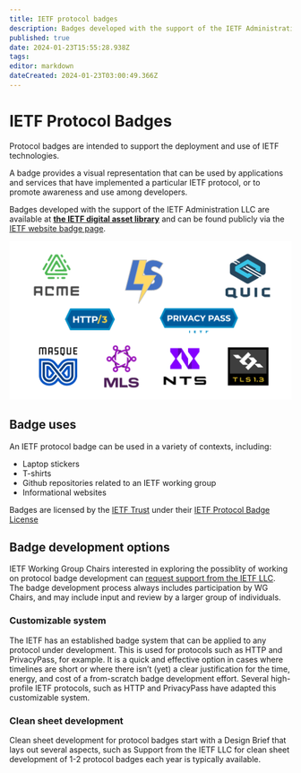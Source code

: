 ```yaml
---
title: IETF protocol badges
description: Badges developed with the support of the IETF Administration LLC are made available for use via the IETF website.
published: true
date: 2024-01-23T15:55:28.938Z
tags: 
editor: markdown
dateCreated: 2024-01-23T03:00:49.366Z
---
```


# IETF Protocol Badges
Protocol badges are intended to support the deployment and use of IETF technologies.

A badge provides a visual representation that can be used by applications and services that have implemented a particular IETF protocol, or to promote awareness and use among developers.

Badges developed with the support of the IETF Administration LLC are available at **[the IETF digital asset library](https://ietf.photoshelter.com/galleries/G0000fkHK1hphlvo/IETF-Protocol-Badges)** and can be found publicly via the [IETF website badge page](https://www.ietf.org/badges).

![protocol-badge-montage-202401.png](/protocol-badge-montage-202401.png)

## Badge uses
An IETF protocol badge can be used  in a variety of contexts, including:
+ Laptop stickers
+ T-shirts
+ Github repositories related to an IETF working group
+ Informational websites

Badges are licensed by the [IETF Trust](https://trustee.ietf.org) under their [IETF Protocol Badge License](https://trustee.ietf.org/wp-content/uploads/IETF-Protocol-Badge-License-Terms.pdf)

## Badge development options
IETF Working Group Chairs interested in exploring the possiblity of working on protocol badge development can [request support from the IETF LLC](mailto:support@ietf.org). The badge development process always includes participation by WG Chairs, and may include input and review by a larger group of individuals.

### Customizable system
The IETF has an established badge system that can be applied to any protocol under development. This is used for protocols such as HTTP and PrivacyPass, for example. It is a quick and effective option in cases where timelines are short or where there isn’t (yet) a clear justification for the time, energy, and cost of a from-scratch badge development effort. Several high-profile IETF protocols, such as HTTP and PrivacyPass have adapted this customizable system.

### Clean sheet development
Clean sheet development for protocol badges start with a Design Brief that lays out several aspects, such as Support from the IETF LLC for clean sheet development of 1-2 protocol badges each year is typically available. 
